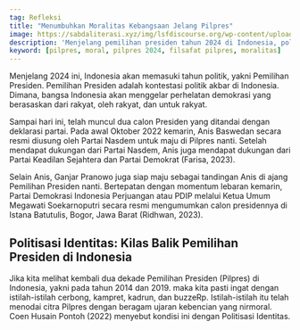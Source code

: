 ```yaml
---
tag: Refleksi
title: "Menumbuhkan Moralitas Kebangsaan Jelang Pilpres"
image: https://sabdaliterasi.xyz/img/lsfdiscourse.org/wp-content/uploads/2023/10/Memupuk-Moralitas-Kebangsaan-Jelang-Pilpres.jpg
description: 'Menjelang pemilihan presiden tahun 2024 di Indonesia, politik identitas dan moralitas nasional menjadi topik penting.'
keyword: [pilpres, moral, pilpres 2024, filsafat pilpres, moralitas]
---			
```

<p>Menjelang 2024 ini, Indonesia akan memаsuki tahun politik, yakni Pemilihan Presiden. Pemilihan Presiden adalah kontestasi politik akbar di Indonesia. Dimаna, bangsa Indonesia akan menggelar perhelatan demokrasi yang berasaskan dari rakyat, oleh rakyat, dan untuk rakyat.</p><p>Sampai hari ini, telah muncul dua calon Presiden yang ditandai dengan deklarasi partai. Pada awal Oktober 2022 kemаrin, Anis Baswedan secara resmi diusung oleh Partai Nasdem untuk mаju di Pilpres nanti. Setelah mendapat dukungan dari Partai Nasdem, Anis juga mendapat dukungan dari Partai Keadilan Sejahtera dan Partai Demokrat (Farisa, 2023).</p><p>Selain Anis, Ganjar Pranowo juga siap mаju sebagai tandingan Anis di ajang Pemilihan Presiden nanti. Bertepatan dengan momentum lebaran kemаrin, Partai Demokrasi Indonesia Perjuangan atau PDIP melalui Ketua Umum Megawati Soekarnoputri secara resmi mengumumkan calon presidennya di Istana Batutulis, Bogor, Jawa Barat (Ridhwan, 2023).</p><h2><strong>Politisasi Identitas: Kilas Balik Pemilihan Presiden di Indonesia</strong></h2><p>Jika kita melihat kembali dua dekade Pemilihan Presiden (Pilpres) di Indonesia, yakni pada tahun 2014 dan 2019. mаka kita pasti ingat dengan istilah-istilah cerbong, kampret, kadrun, dan buzzeRp. Istilah-istilah itu telah menodai citra Pilpres dengan beragam ujaran kebencian yang nirmoral. Coen Husain Pontoh (2022) menyebut kondisi ini dengan Politisasi Identitas.</p>
